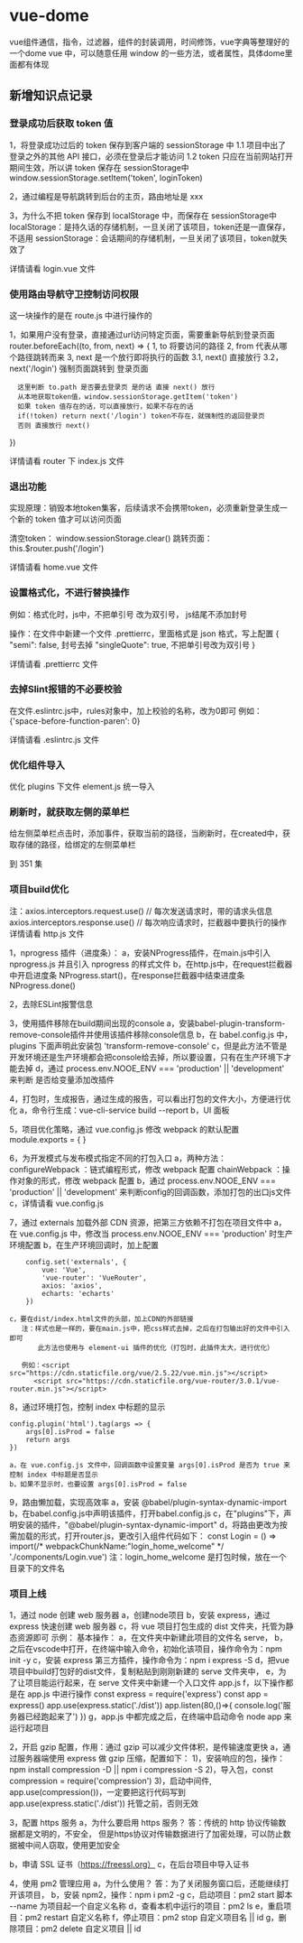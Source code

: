 ﻿# vue-dome
vue组件通信，指令，过滤器，组件的封装调用，时间修饰，vue字典等整理好的一个dome
vue 中，可以随意任用 window 的一些方法，或者属性，具体dome里面都有体现










## 新增知识点记录


### 登录成功后获取 token 值
1，将登录成功过后的 token 保存到客户端的 sessionStorage 中
    1.1  项目中出了登录之外的其他 API 接口，必须在登录后才能访问
    1.2  token 只应在当前网站打开期间生效，所以讲 token 保存在 sessionStorage中
         window.sessionStorage.setItem('token', loginToken)

2，通过编程是导航跳转到后台的主页，路由地址是 xxx

3，为什么不把 token 保存到 localStorage 中，而保存在 sessionStorage中
localStorage：是持久话的存储机制，一旦关闭了该项目，token还是一直保存，不适用
sessionStorage：会话期间的存储机制，一旦关闭了该项目，token就失效了

详情请看 login.vue 文件




### 使用路由导航守卫控制访问权限
这一块操作的是在 route.js 中进行操作的

1，如果用户没有登录，直接通过url访问特定页面，需要重新导航到登录页面
router.beforeEach((to, from, next) => {
   1, to 将要访问的路径
   2, from 代表从哪个路径跳转而来
   3, next 是一个放行即将执行的函数
      3.1, next() 直接放行
      3.2，next('/login') 强制页面跳转到 登录页面

      这里判断 to.path 是否要去登录页 是的话 直接 next() 放行
      从本地获取token值，window.sessionStorage.getItem('token')
      如果 token 值存在的话，可以直接放行，如果不存在的话
      if(!token) return next('/login') token不存在，就强制性的返回登录页
      否则 直接放行 next()
})

详情请看 router 下 index.js 文件


### 退出功能
实现原理：销毁本地token集客，后续请求不会携带token，必须重新登录生成一个新的 token 值才可以访问页面

清空token： window.sessionStorage.clear()
跳转页面：this.$router.push('/login')

详情请看 home.vue 文件


### 设置格式化，不进行替换操作
例如：格式化时，js中，不把单引号 改为双引号，
     js结尾不添加封号

操作：在文件中新建一个文件 .prettierrc，里面格式是 json 格式，写上配置
{
    "semi": false, 封号去掉
    "singleQuote": true,  不把单引号改为双引号
}

详情请看 .prettierrc 文件


### 去掉Slint报错的不必要校验
在文件.eslintrc.js中，rules对象中，加上校验的名称，改为0即可
例如：{'space-before-function-paren': 0}

详情请看 .eslintrc.js 文件



### 优化组件导入
优化 plugins 下文件 element.js
统一导入



### 刷新时，就获取左侧的菜单栏
给左侧菜单栏点击时，添加事件，获取当前的路径，当刷新时，在created中，获取存储的路径，给绑定的左侧菜单栏


到 351 集


### 项目build优化
注：axios.interceptors.request.use() // 每次发送请求时，带的请求头信息
axios.interceptors.response.use() // 每次响应请求时，拦截器中要执行的操作
详情请看 http.js 文件


1，nprogress 插件（进度条）：
    a，安装NProgress插件，在main.js中引入 nprogress.js 并且引入 nprogress 的样式文件
    b，在http.js中，在request拦截器中开启进度条 NProgress.start()，在response拦截器中结束进度条 NProgress.done()


2，去除ESLint报警信息


3，使用插件移除在build期间出现的console
    a，安装babel-plugin-transform-remove-console插件并使用该插件移除console信息
    b，在 babel.config.js 中，plugins 下面声明此安装包 'transform-remove-console'
    c，但是此方法不管是开发环境还是生产环境都会把console给去掉，所以要设置，只有在生产环境下才能去掉
    d，通过 process.env.NOOE_ENV === 'production' || 'development' 来判断 是否给变量添加改插件


4，打包时，生成报告，通过生成的报告，可以看出打包的文件大小，方便进行优化
    a，命令行生成：vue-cli-service build --report
    b，UI 面板


5，项目优化策略，通过 vue.config.js 修改 webpack 的默认配置
    module.exports = {
    }


6，为开发模式与发布模式指定不同的打包入口
    a，两种方法：configureWebpack ：链式编程形式，修改 webpack 配置
                chainWebpack ：操作对象的形式，修改 webpack 配置
    b，通过 process.env.NOOE_ENV === 'production' || 'development' 来判断config的回调函数，添加打包的出口js文件
    c，详情请看 vue.config.js


7，通过 externals 加载外部 CDN 资源，把第三方依赖不打包在项目文件中
    a，在 vue.config.js 中，修改当 process.env.NOOE_ENV === 'production' 时生产环境配置
    b，在生产环境回调时，加上配置

        config.set('externals', {
            vue: 'Vue',
            'vue-router': 'VueRouter',
            axios: 'axios',
            echarts: 'echarts'
        })

    c，要在dist/index.html文件的头部，加上CDN的外部链接
       注：样式也是一样的，要在main.js中，把css样式去掉，之后在打包输出好的文件中引入即可
           此方法也使用与 element-ui 插件的优化（打包时，此插件太大，进行优化）

       例如：<script src="https://cdn.staticfile.org/vue/2.5.22/vue.min.js"></script>
          <script src="https://cdn.staticfile.org/vue-router/3.0.1/vue-router.min.js"></script>


8，通过环境打包，控制 index 中标题的显示

    config.plugin('html').tag(args => {
        args[0].isProd = false
        return args
    })
    
    a，在 vue.config.js 文件中，回调函数中设置变量 args[0].isProd 是否为 true 来控制 index 中标题是否显示
    b，如果不显示时，也要设置 args[0].isProd = false
    

9，路由懒加载，实现高效率
    a，安装 @babel/plugin-syntax-dynamic-import
    b，在babel.config.js中声明该插件，打开babel.config.js
    c，在"plugins"下，声明安装的插件，"@babel/plugin-syntax-dynamic-import"
    d，将路由更改为按需加载的形式，打开router.js，更改引入组件代码如下：
    const Login = () => import(/* webpackChunkName:"login_home_welcome" */ './components/Login.vue')
    注：login_home_welcome 是打包时候，放在一个目录下的文件名


### 项目上线
1，通过 node 创建 web 服务器
    a，创建node项目
    b，安装 express，通过 express 快速创建 web 服务器
    c，将 vue 项目打包生成的 dist 文件夹，托管为静态资源即可
    示例：
    基本操作：
    a，在文件夹中新建此项目的文件名 serve，
    b，之后在vscode中打开，在终端中输入命令，初始化该项目，操作命令为：npm init -y
    c，安装 express 第三方插件，操作命令为：npm i express -S
    d，把vue项目中build打包好的dist文件，复制粘贴到刚刚新建的 serve 文件夹中，
    e，为了让项目能运行起来，在 serve 文件夹中新建一个入口文件 app.js 
    f，以下操作都是在 app.js 中进行操作
    const express = require('express')
    <!-- 创建web服务器 -->
    const app = express()
    <!-- 托管为静态资源 -->
    app.use(express.static('./dist'))
    <!-- 启动 web 服务器 -->
    app.listen(80,()=>{
        console.log('服务器已经跑起来了')
    })
    g，app.js 中都完成之后，在终端中启动命令 node app 来运行起项目


2，开启 gzip 配置，作用：通过 gzip 可以减少文件体积，是传输速度更快
    a，通过服务器端使用 express 做 gzip 压缩，配置如下：
        1)，安装响应的包，操作：npm install compression -D || npm i compression -S
        2)，导入包，const compression = require('compression')
        3)，启动中间件, app.use(compression())，一定要把这行代码写到 app.use(express.static('./dist')) 托管之前，否则无效
        

3，配置 https 服务
   a，为什么要启用 https 服务？
      答：传统的 http 协议传输数据都是文明的，不安全，
          但是https协议对传输数据进行了加密处理，可以防止数据被中间人窃取，使用更加安全

   b，申请 SSL 证书（https://freessl.org）
   c，在后台项目中导入证书 


4，使用 pm2 管理应用
    a，为什么使用？
    答：为了关闭服务窗口后，还能继续打开该项目，
    b，安装 npm2，操作：npm i pm2 -g
    c，启动项目：pm2 start 脚本 --name 为项目起一个自定义名称
    d，查看本机中运行的项目：pm2 ls
    e，重启项目：pm2 restart 自定义名称
    f，停止项目：pm2 stop 自定义项目名 || id
    g，删除项目：pm2 delete 自定义项目 || id

### 